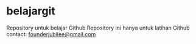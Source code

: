 # belajargit
Repository untuk belajar Github
Repository ini hanya untuk latihan Github
contact: founderjubilee@gmail.com

